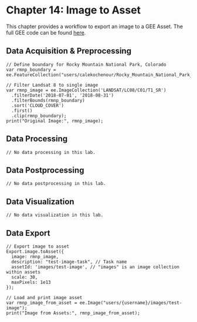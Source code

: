 # Chapter 14: Image to Asset

This chapter provides a workflow to export an image to a GEE Asset. The full GEE code can be found [here](https://code.earthengine.google.com/4f4360b56f14321b1bd7f7b96417bb87).

## Data Acquisition & Preprocessing

```{code-block} javascript
// Define boundary for Rocky Mountain National Park, Colorado
var rmnp_boundary = ee.FeatureCollection("users/calekochenour/Rocky_Mountain_National_Park__Boundary_Polygon");

// Filter Landsat 8 to single image
var rmnp_image = ee.ImageCollection('LANDSAT/LC08/C01/T1_SR')
  .filterDate('2018-07-01', '2018-08-31')
  .filterBounds(rmnp_boundary)
  .sort('CLOUD_COVER')
  .first()
  .clip(rmnp_boundary);
print("Original Image:", rmnp_image);
```

## Data Processing

```{code-block} javascript
// No data processing in this lab.
```

## Data Postprocessing

```{code-block} javascript
// No data postprocessing in this lab.
```

## Data Visualization

```{code-block} javascript
// No data visualization in this lab.
```

## Data Export

```{code-block} javascript
// Export image to asset
Export.image.toAsset({
  image: rmnp_image,
  description: "test-image-task", // Task name
  assetId: 'images/test-image', // "images" is an image collection within assets
  scale: 30,
  maxPixels: 1e13
});

// Load and print image asset
var rmnp_image_from_asset = ee.Image("users/{username}/images/test-image");
print("Image from Assets:", rmnp_image_from_asset);
```
